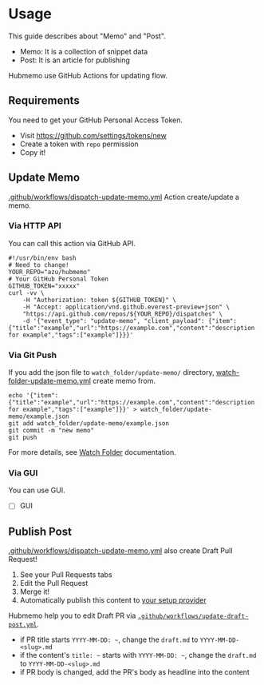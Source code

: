 # Usage

This guide describes about "Memo" and "Post".

- Memo: It is a collection of snippet data
- Post: It is an article for publishing

Hubmemo use GitHub Actions for updating flow.

## Requirements

You need to get your GitHub Personal Access Token.

- Visit <https://github.com/settings/tokens/new>
- Create a token with `repo` permission
- Copy it!

## Update Memo

[.github/workflows/dispatch-update-memo.yml](../.github/workflows/dispatch-update-memo.yml) Action create/update a memo.

### Via HTTP API

You can call this action via GitHub API.

```shell
#!/usr/bin/env bash
# Need to change!
YOUR_REPO="azu/hubmemo"
# Your GitHub Personal Token
GITHUB_TOKEN="xxxxx"
curl -vv \
    -H "Authorization: token ${GITHUB_TOKEN}" \
    -H "Accept: application/vnd.github.everest-preview+json" \
    "https://api.github.com/repos/${YOUR_REPO}/dispatches" \
    -d '{"event_type": "update-memo", "client_payload": {"item":{"title":"example","url":"https://example.com","content":"description for example","tags":["example"]}}}'
```

### Via Git Push

If you add the json file to `watch_folder/update-memo/` directory, [watch-folder-update-memo.yml](../.github/workflows/watch-folder-update-memo.yml) create memo from.

```shell
echo '{"item":{"title":"example","url":"https://example.com","content":"description for example","tags":["example"]}}' > watch_folder/update-memo/example.json
git add watch_folder/update-memo/example.json
git commit -m "new memo"
git push
```

For more details, see [Watch Folder](../watch-folder) documentation.

### Via GUI

You can use GUI.

- [ ] GUI


## Publish Post

[.github/workflows/dispatch-update-memo.yml](../.github/workflows/dispatch-update-memo.yml)  also create Draft Pull Request!

1. See your Pull Requests tabs
2. Edit the Pull Request
3. Merge it!
4. Automatically publish this content to [your setup provider](./SETUP.md)

Hubmemo help you to edit Draft PR via [`.github/workflows/update-draft-post.yml`](../.github/workflows/update-draft-post.yml).

- if PR title starts `YYYY-MM-DD: ~`, change the `draft.md` to `YYYY-MM-DD-<slug>.md`
- if the content's `title: ~` starts with `YYYY-MM-DD: ~`, change the `draft.md` to `YYYY-MM-DD-<slug>.md`
- if PR body is changed, add the PR's body as headline into the content
